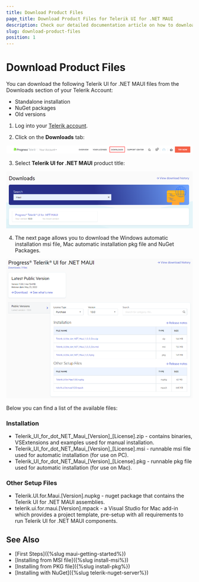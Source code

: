 ```yaml
---
title: Download Product Files
page_title: Download Product Files for Telerik UI for .NET MAUI
description: Check our detailed documentation article on how to download product files for Telerik UI for .NET MAUI.
slug: download-product-files
position: 1
---
```


# Download Product Files

You can download the following Telerik UI for .NET MAUI files from the Downloads section of your Telerik Account:

* Standalone installation
* NuGet packages
* Old versions

1. Log into your [Telerik account](https://www.telerik.com/account/).

2. Click on the __Downloads__ tab:

 ![Download Telerik .NET MAUI](images/download_product_files_1.png)

3. Select __Telerik UI for .NET MAUI__ product title:

 ![Telerik .ENT MAUI Product](images/download_product_files_2.png)

4. The next page allows you to download the Windows automatic installation msi file, Mac automatic installation pkg file and NuGet Packages.

 ![Telerik .NET MAUI Download Product Files](images/download_product_files_3.png)

Below you can find a list of the available files:

### Installation

* Telerik_UI_for_dot_NET_Maui_[Version]_[License].zip - contains binaries, VSExtensions and examples used for manual installation.
* Telerik_UI_for_dot_NET_Maui_[Version]_[License].msi - runnable msi file used for automatic installation (for use on PC).
* Telerik_UI_for_dot_NET_Maui_[Version]_[License].pkg - runnable pkg file used for automatic installation (for use on Mac).

### Other Setup Files

* Telerik.UI.for.Maui.[Version].nupkg - nuget package that contains the Telerik UI for .NET MAUI assemblies. 
* telerik.ui.for.maui.[Version].mpack - a Visual Studio for Mac add-in which provides a project template, pre-setup with all requirements to run Telerik UI for .NET MAUI components.

## See Also

- [First Steps]({%slug maui-getting-started%})
- [Installing from MSI file]({%slug install-msi%})
- [Installing from PKG file]({%slug install-pkg%})
- [Installing with NuGet]({%slug telerik-nuget-server%})